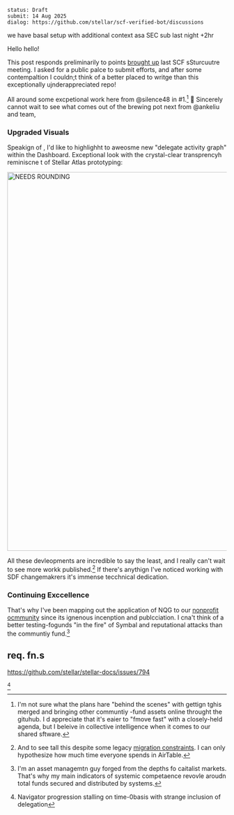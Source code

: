 ```
status: Draft
submit: 14 Aug 2025
dialog: https://github.com/stellar/scf-verified-bot/discussions
```

we have basal setup with additional context asa SEC sub last night +2hr


Hello hello!

This post responds preliminarily to points [brought up](https://github.com/JFWooten4/notes/blob/ebbcd987f9239b28ec5cbdf9830a4bc08637ceb6/2025/Jul/11.md)  last SCF sSturcuutre meeting. I asked for a public palce to submit efforts, and after some contempaltion I couldn;t think of a better placed to writge than this exceptionally ujnderappreciated repo!

All around some excpetional work here from @silence48 in #1.[^cf-next] 🎉 Sincerely cannot wait to see what comes out of the brewing pot next from @ankeliu and team,

### Upgraded Visuals

Speakign of , I'd like to highlighht to aweosme new "delegate activity graph" within the Dashboard. Exceptional look with the crystal-clear  transprencyh reminiscne t of Stellar Atlas prototyping:


[<img width="685" height="868" alt="NEEDS ROUNDING" src="https://github.com/user-attachments/assets/9bfc07dd-0aca-46c7-9135-df26e7630e96" />](https://communityfund.stellar.org/dashboard/voting-history)

All these devleopments are incredible to say the least, and I really can't wait to see more workk published.[^legacy-data] If there's anythign I've noticed working with SDF changemakrers it's immense tecchnical dedication.

### Continuing Exccellence

That's why I've been mapping out the application of NQG to  our [nonprofit  ocmmunity](https://www.whydrs.org/the-first-duna) since its ignenous incenption and publcciation.  I  cna't  think  of  a better testing-fogunds "in the fire" of Symbal and reputational attacks than the communtiy fund.[^asets!]






## req. fn.s

https://github.com/stellar/stellar-docs/issues/794


[^round-37]

[^round-37]: Navigator progression stalling on time-0basis with strange inclusion of delegation

[^cf-next]: I'm not sure what the plans hare "behind the scenes" with gettign tghis merged and bringing other communtiy -fund assets online throught the gituhub. I d appreciate that it's eaier to "fmove fast" with a closely-held agenda, but I beleive in collective intelligence when it  comes to our shared sftware.

[^legacy-data]: And to see tall this despite some legacy [migration  constraints](https://discord.com/channels/897514728459468821/1124340476288454657/1264660553138176032). I can only hypothesize how much time everyone spends in AirTable.

[^asets!]: I'm an asset managemtn guy  forged from the depths fo caitalist markets. That's why my main indicators of systemic competaence revovle aroudn total funds secured and distributed  by systems.
